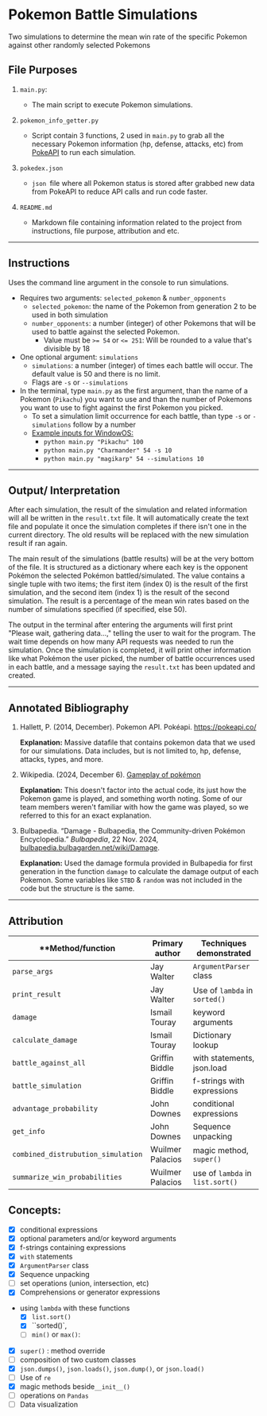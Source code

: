 ﻿# Pokemon Battle Simulations

Two simulations to determine the mean win rate of the specific Pokemon against other randomly selected Pokemons

## File Purposes

1. `main.py`:
   
   - The main script to execute Pokemon simulations. 
   
2. `pokemon_info_getter.py`
   
   - Script contain 3 functions, 2 used in `main.py` to grab all the necessary Pokemon information (hp, defense, attacks, etc) from [PokeAPI](https://pokeapi.co/) to run each simulation.
   
3. `pokedex.json`
   
   - `json `file where all Pokemon status is stored after grabbed new data from PokeAPI to reduce API calls and run code faster.
   
4. `README.md`
   - Markdown file containing information related to the project from instructions, file purpose, attribution and etc.
   

------



## Instructions

Uses the command line argument in the console to run simulations.

- Requires two arguments: `selected_pokemon` & `number_opponents`
  - `selected_pokemon`: the name of the Pokemon from generation 2 to be used in both simulation
  - `number_opponents`: a number (integer) of other Pokemons that will be used to battle against the selected Pokemon. 
    - Value must be `>= 54` or `<= 251`: Will be rounded to a value that's divisible by 18
- One optional argument: `simulations`
  - `simulations`: a number (integer) of times each battle will occur. The default value is 50 and there is no limit. 
  - Flags are `-s` or `--simulations`
- In the terminal, type `main.py` as the first argument, than the name of a Pokemon (`Pikachu`) you want to use and than the number of Pokemons you want to use to fight against the first Pokemon you picked.
  - To set a simulation limit occurrence for each battle, than type `-s` or `-simulations` follow by a number
  - <u>Example inputs for WindowOS:</u>
    - `python main.py "Pikachu" 100`
    - `python main.py "Charmander" 54 -s 10`
    - `python main.py "magikarp" 54 --simulations 10`

------



## Output/ Interpretation

After each simulation, the result of the simulation and related information will all be written in the `result.txt` file. It will automatically create the text file and populate it once the simulation completes if there isn't one in the current directory. The old results will be replaced with the new simulation result if ran again.

The main result of the simulations (battle results) will be at the very bottom of the file. It is structured as a dictionary where each key is the opponent Pokémon the selected Pokémon battled/simulated. The value contains a single tuple with two items; the first item (index 0) is the result of the first simulation, and the second item (index 1) is the result of the second simulation. The result is a percentage of the mean win rates based on the number of simulations specified (if specified, else 50).

The output in the terminal after entering the arguments will first print "Please wait, gathering data...," telling the user to wait for the program. The wait time depends on how many API requests was needed to run the simulation. Once the simulation is completed, it will print other information like what Pokémon the user picked, the number of battle occurrences used in each battle, and a message saying the `result.txt` has been updated and created.

------



## Annotated Bibliography

1. Hallett, P. (2014, December). Pokemon API. Pokéapi. https://pokeapi.co/ 

   **Explanation:** Massive datafile that contains pokemon data that we used for our simulations. Data includes, but is not limited to, hp, defense, attacks, types, and more. 

2. Wikipedia. (2024, December 6). [Gameplay of pokémon](https://en.wikipedia.org/wiki/Gameplay_of_Pok%C3%A9mon#:~:text=Pok%C3%A9mon%20uses%20a%20turn%2Dbased,is%20automatically%20sent%20into%20battle)

   **Explanation:** This doesn't factor into the actual code, its just how the Pokemon game is played, and something worth noting. Some of our team members weren't familiar with how the game was played, so we referred to this for an exact explanation.

3. Bulbapedia. “Damage - Bulbapedia, the Community-driven Pokémon Encyclopedia.” *Bulbapedia*, 22 Nov. 2024, [bulbapedia.bulbagarden.net/wiki/Damage](https://bulbapedia.bulbagarden.net/wiki/Damage).

   **Explanation:** Used the damage formula provided in Bulbapedia for first generation in the function `damage` to calculate the damage output of each Pokemon. Some variables like `STBD` & `random` was not included in the code but the structure is the same. 

------



## Attribution

| **Method/function                  | **Primary author** | **Techniques demonstrated**   |
| ---------------------------------- | ------------------ | ----------------------------- |
| `parse_args`                       | Jay Walter         | `ArgumentParser` class        |
| `print_result`                     | Jay Walter         | Use of `lambda` in `sorted()` |
| `damage`                           | Ismail Touray      | keyword arguments             |
| `calculate_damage`                 | Ismail Touray      | Dictionary lookup             |
| `battle_against_all`               | Griffin Biddle     | with statements, json.load    |
| `battle_simulation`                | Griffin Biddle     | f-strings with expressions    |
| `advantage_probability`            | John Downes        | conditional expressions       |
| `get_info`                         | John Downes        | Sequence unpacking            |
| `combined_distrubution_simulation` | Wuilmer Palacios   | magic method, `super()`|
| `summarize_win_probabilities`      | Wuilmer Palacios   | use of `lambda` in `list.sort()`        |

## Concepts:

- [x] conditional expressions
- [x] optional parameters and/or keyword arguments
- [x] f-strings containing expressions
- [x] `with` statements
- [x] `ArgumentParser` class
- [x] Sequence unpacking
- [ ] set operations (union, intersection, etc)
- [x] Comprehensions or generator expressions
- using `lambda` with these functions
  - [x] `list.sort()`
  - [x] ``sorted()`,
  - [ ]  `min()` or `max()`:

- [x] `super()` : method override
- [ ] composition of two custom classes
- [x] `json.dumps()`, `json.loads()`, `json.dump()`, or `json.load()`
- [ ] Use of `re`
- [x] magic methods beside`__init__()`
- [ ] operations on `Pandas` 
- [ ] Data visualization
